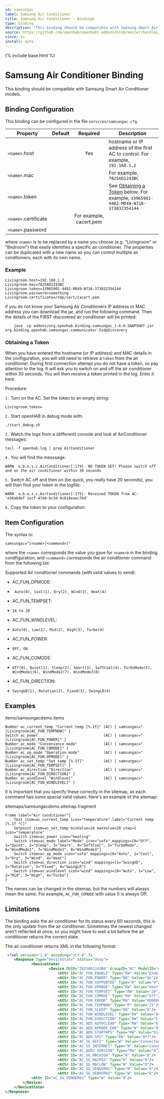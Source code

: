 ```yaml
---
id: samsungac
label: Samsung Air Conditioner
title: Samsung Air Conditioner - Bindings
type: binding
description: "This binding should be compatible with Samsung Smart Air Conditioner models."
source: https://github.com/openhab/openhab1-addons/blob/master/bundles/binding/org.openhab.binding.samsungac/README.md
since: 1x
install: auto
---
```


<!-- Attention authors: Do not edit directly. Please add your changes to the appropriate source repository -->

{% include base.html %}

# Samsung Air Conditioner Binding

This binding should be compatible with Samsung Smart Air Conditioner models.

## Binding Configuration

This binding can be configured in the file `services/samsungac.cfg`.

| Property | Default | Required | Description |
|----------|---------|:--------:|-------------|
| `<name>`.host |     |    Yes   | hostname or IP address of the first AC to control.  For example, `192.168.1.2` |
| `<name>`.mac |      |          | For example, `7825AD1243BC` |
| `<name>`.token |    |          | See [Obtaining a Token](#obtaining-a-token) below. For example, `33965901-4482-M849-N716-373832354144` |
| `<name>`.certificate |         | For example, cacert.pem |
| `<name>`.password   |          |  |

where `<name>` is to be replaced by a name you choose (e.g. "Livingroom" or "Bedroom") that easily identifies a specific air conditioner.  The properties can be duplicated with a new name so you can control multiple air conditioners, each with its own name.

### Example

```
Livingroom.host=192.168.1.2
Livingroom.mac=7825AD1243BC
Livingroom.token=33965901-4482-M849-N716-373832354144
Livingroom.password=something
Livingroom.certificate=/tmp/cert/cacert.pem
```

If you do not know your Samsung Air Conditioners IP address or MAC address you can download the jar, and run the following command. Then the details of the FIRST discovered air conditioner will be printed:

```shell
    java -cp addons/org.openhab.binding.samsungac_1.6.0.SNAPSHOT.jar org.binding.openhab.samsungac.communicator.SsdpDiscovery
```

### Obtaining a Token

When you have entered the hostname (or IP address) and MAC details in the configuration, you will still need to retrieve a `token` from the air conditioner.  During first connection attempt you do not have a token, so pay attention to the log. It will ask you to switch on and off the air conditioner within 30 seconds. You will then receive a token printed in the log. Enter it here.

Procedure:  

`1.` Turn on the AC. Set the token to an empty string:

```
Livingroom.token=
```

`2.` Start openHAB in debug mode with:  

```
./start_debug.sh
```

`3.` Watch the logs from a (different) console and look at AirConditioner messages:  

```
tail -f openhab.log | grep AirConditioner
```

`4.` You will find the messsage:  

```
WARN  o.b.o.s.c.AirConditioner[:179]- NO TOKEN SET! Please switch off and on the air conditioner within 30 seconds  
```

`5.` Switch AC off and then on (be quick, you really have 20 seconds), you will then find your token in the logfile:                                      

 ```
 WARN  o.b.o.s.c.AirConditioner[:175]- Received TOKEN from AC: 'e56a6def-1ecf-47d4-bc5d-9c818eaec76d'  
 ```

`6.` Copy the token to your configuration.

## Item Configuration

The syntax is:

```
samsungac="[<name>|<command>]"
```

where the `<name>` corresponds the value you gave for `<name>`s in the binding condfiguration, and `<command>` corresponds the air conditioner command from the following list:

Supported Air conditioner commands (with valid values to send):

* AC_FUN_OPMODE:
 *      Auto(0), Cool(1), Dry(2), Wind(3), Heat(4)
* AC_FUN_TEMPSET: 
 *     16 to 28 
* AC_FUN_WINDLEVEL:
 *     Auto(0), Low(1), Mid(2), High(3), Turbo(4) 
* AC_FUN_POWER: 
 *     OFF, ON 
* AC_FUN_COMODE:
 *     Off(0), Quiet(1), Sleep(2), Smart(3), SoftCool(4), TurboMode(5), WindMode1(6), WindMode2(7), WindMode3(8) 
* AC_FUN_DIRECTION:
 *     SwingUD(1), Rotation(2), Fixed(3), SwingLR(4)

## Examples


items/samsungacdemo.items

```
Number ac_current_temp "Current temp [%.1f]" (AC) { samsungac="[Livingroom|AC_FUN_TEMPNOW]" }
Switch ac_power                              (AC) { samsungac="[Livingroom|AC_FUN_POWER]" }
Number ac_mode "Convenience mode"            (AC) { samsungac="[Livingroom|AC_FUN_COMODE]" }
Number ac_op_mode "Operation mode"           (AC) { samsungac="[Livingroom|AC_FUN_OPMODE]" }
Number ac_set_temp "Set temp [%.1f]"         (AC) { samsungac="[Livingroom|AC_FUN_TEMPSET]" }
Number ac_direction "Direction"              (AC) { samsungac="[Livingroom|AC_FUN_DIRECTION]" }
Number ac_windlevel "Windlevel"              (AC) { samsungac="[Livingroom|AC_FUN_WINDLEVEL]" }
```

It is important that you specify these correctly in the sitemap, as each command has some special valid values. Here's an example of the sitemap:

sitemaps/samsungacdemo.sitemap.fragment

```
Frame label="Air conditioner"{
    Text item=ac_current_temp icon="temperature" label="Current temp [%.1f °C]"
    Setpoint item=ac_set_temp minValue=16 maxValue=28 step=1 icon="temperature"
    Switch item=ac_power icon="heating"
    Switch item=ac_mode label="Mode" icon="sofa" mappings=[0="Off", 1="Quiet", 2="Sleep", 3="Smart", 4="SoftCool", 5="TurboMode", 6="WindMode1", 7="WindMode2", 8="WindMode3"]
    Switch item=ac_op_mode icon="sofa" mappings=[0="Auto", 1="Cool", 2="Dry", 3="Wind", 4="Heat"]
    Switch item=ac_direction icon="wind" mappings=[1="SwingUD", 2="Rotation", 3="Fixed", 4="SwingLR"]
    Switch item=ac_windlevel icon="wind" mappings=[0="Auto", 1="Low", 2="Mid", 3="High", 4="Turbo"]
}
```

The names can be changed in the sitemap, but the numbers will always mean the same. For example, `AC_FUN_COMODE` with value 0 is always Off.

## Limitations

The binding asks the air conditioner for its status every 60 seconds, this is the only update from the air conditioner. Sometimes the newest changed aren't reflected at once, so you might have to wait a bit before the air conditioner returns the correct state.

The air conditioner returns XML in the following format:

```xml
 <?xml version="1.0" encoding="utf-8" ?>
    <Response Type="DeviceState" Status="Okay">
            <DeviceState>
                    <Device DUID="7825AD1243BA" GroupID="AC" ModelID="AC" >
                        <Attr ID="AC_FUN_ENABLE" Type="RW" Value="Enable"/>
                        <Attr ID="AC_FUN_POWER" Type="RW" Value="On"/>
                        <Attr ID="AC_FUN_SUPPORTED" Type="R" Value="0"/>
                        <Attr ID="AC_FUN_OPMODE" Type="RW" Value="Heat"/>
                        <Attr ID="AC_FUN_TEMPSET" Type="RW" Value="20"/>
                        <Attr ID="AC_FUN_COMODE" Type="RW" Value="Off"/>
                        <Attr ID="AC_FUN_ERROR" Type="RW" Value="00000000"/>
                        <Attr ID="AC_FUN_TEMPNOW" Type="R" Value="21"/>
                        <Attr ID="AC_FUN_SLEEP" Type="RW" Value="0"/>
                        <Attr ID="AC_FUN_WINDLEVEL" Type="RW" Value="Auto"/>
                        <Attr ID="AC_FUN_DIRECTION" Type="RW" Value="Fixed"/>
                        <Attr ID="AC_ADD_AUTOCLEAN" Type="RW" Value="Off"/>
                        <Attr ID="AC_ADD_APMODE_END" Type="W" Value="0"/>
                        <Attr ID="AC_ADD_STARTWPS" Type="RW" Value="Direct"/>
                        <Attr ID="AC_ADD_SPI" Type="RW" Value="Off"/>
                        <Attr ID="AC_SG_WIFI" Type="W" Value="Connected"/>
                        <Attr ID="AC_SG_INTERNET" Type="W" Value="Connected"/>
                        <Attr ID="AC_ADD2_VERSION" Type="RW" Value="0"/>
                        <Attr ID="AC_SG_MACHIGH" Type="W" Value="0"/>
                        <Attr ID="AC_SG_MACMID" Type="W" Value="0"/>
                        <Attr ID="AC_SG_MACLOW" Type="W" Value="0"/>
                        <Attr ID="AC_SG_VENDER01" Type="W" Value="0"/>
                        <Attr ID="AC_SG_VENDER02" Type="W" Value="0"/>
            <Attr ID="AC_SG_VENDER03" Type="W" Value="0"/>
        </Device>
    </DeviceState>
</Response> 
```